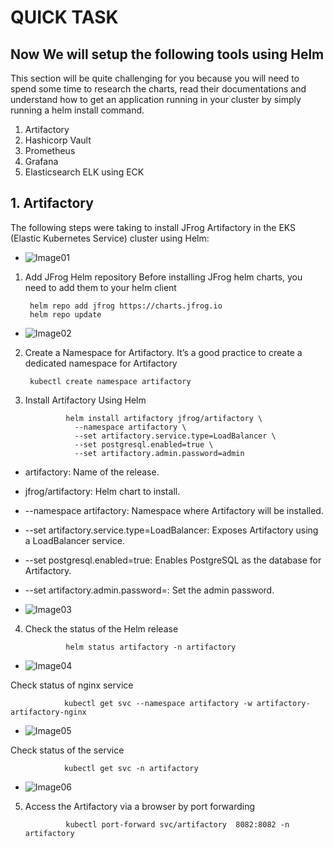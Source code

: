 # QUICK TASK 
## Now We will setup the following tools using Helm
This section will be quite challenging for you because you will need to spend some time to research the charts, read their documentations and understand how to get an application running in your cluster by simply running a helm install command.

1. Artifactory
2. Hashicorp Vault
3. Prometheus
4. Grafana
5. Elasticsearch ELK using ECK

## 1. Artifactory
The following steps were taking to install JFrog Artifactory in the EKS (Elastic Kubernetes Service) cluster using Helm:

- ![Image01](https://github.com/user-attachments/assets/c23faf93-0fe3-455e-806a-f266b8925cd1)


1. Add JFrog Helm repository
Before installing JFrog helm charts, you need to add them to your helm client

        helm repo add jfrog https://charts.jfrog.io
        helm repo update
   
 - ![Image02](https://github.com/user-attachments/assets/536ab7dd-0903-4af2-b59e-810949481f9d)


2. Create a Namespace for Artifactory. It’s a good practice to create a dedicated namespace for Artifactory

        kubectl create namespace artifactory


3. Install Artifactory Using Helm
   
                helm install artifactory jfrog/artifactory \
                  --namespace artifactory \
                  --set artifactory.service.type=LoadBalancer \
                  --set postgresql.enabled=true \
                  --set artifactory.admin.password=admin
   
- artifactory: Name of the release.
- jfrog/artifactory: Helm chart to install.
- --namespace artifactory: Namespace where Artifactory will be installed.
- --set artifactory.service.type=LoadBalancer: Exposes Artifactory using a LoadBalancer service.
- --set postgresql.enabled=true: Enables PostgreSQL as the database for Artifactory.
- --set artifactory.admin.password=: Set the admin password.
  
- ![Image03](https://github.com/user-attachments/assets/0f0e3f8c-d652-4ab3-8d5b-1e95624719b5)


4. Check the status of the Helm release
   
                helm status artifactory -n artifactory

- ![Image04](https://github.com/user-attachments/assets/1830721d-387c-449a-aad5-0838d7d56632)


Check status of nginx service

                kubectl get svc --namespace artifactory -w artifactory-artifactory-nginx

- ![Image05](https://github.com/user-attachments/assets/65533fde-b175-478e-ae81-23287b736529)

Check status of the service

                kubectl get svc -n artifactory

- ![Image06](https://github.com/user-attachments/assets/455ae078-26c3-498f-9802-ed2a4a51bd75)

5. Access the Artifactory via a browser by port forwarding

   
                kubectl port-forward svc/artifactory  8082:8082 -n artifactory




































































































































































































































































































































































































































































